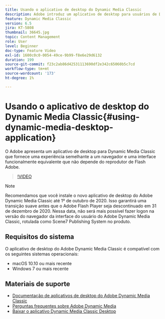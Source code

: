 ```yaml
---
title: Usando o aplicativo de desktop do Dynamic Media Classic
description: Adobe introduz um aplicativo de desktop para usuários de Dynamic Media Classic que não dependem mais da tecnologia de Flash Adobe no navegador.
feature: Dynamic Media Classic
version: 6.5
jira: KT-5808
thumbnail: 36645.jpg
topic: Content Management
role: User
level: Beginner
doc-type: Feature Video
exl-id: 1600c0c0-0054-49ce-9b99-f8e6e29d6132
duration: 199
source-git-commit: f23c2ab86d42531113690df2e342c65060b5c7cd
workflow-type: tm+mt
source-wordcount: '173'
ht-degree: 1%

---
```


# Usando o aplicativo de desktop do Dynamic Media Classic{#using-dynamic-media-desktop-application}

O Adobe apresenta um aplicativo de desktop para Dynamic Media Classic que fornece uma experiência semelhante a um navegador e uma interface funcionalmente equivalente que não depende do reprodutor de Flash Adobe.

>[!VIDEO](https://video.tv.adobe.com/v/36645?quality=12&learn=on)

>[!NOTE]
>
> Recomendamos que você instale o novo aplicativo de desktop do Adobe Dynamic Media Classic até 1º de outubro de 2020. Isso garantirá uma transição suave antes que o Adobe Flash Player seja descontinuado em 31 de dezembro de 2020. Nessa data, não será mais possível fazer logon na versão do navegador da interface do usuário do Adobe Dynamic Media Classic, rotulada como Scene7 Publishing System no produto.

## Requisitos do sistema

O aplicativo de desktop do Adobe Dynamic Media Classic é compatível com os seguintes sistemas operacionais:

* macOS 10.10 ou mais recente
* Windows 7 ou mais recente

## Materiais de suporte

* [Documentação de aplicativos de desktop do Adobe Dynamic Media Classic](https://experienceleague.adobe.com/docs/dynamic-media-classic/using/intro/dynamic-media-classic-desktop-app.html)
* [Perguntas frequentes sobre Adobe Dynamic Media](https://experienceleague.adobe.com/docs/dynamic-media-classic/using/new-ui-2020.html)
* [Baixar o aplicativo Dynamic Media Classic Desktop](https://experienceleague.adobe.com/docs/dynamic-media-classic/using/new-ui-2020.html)
